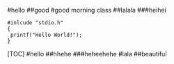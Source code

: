 
#hello
##good
#good morning class
##lalala
###heihei

```
#inlcude "stdio.h"
{
 printf("Hello World!");
}

```
[TOC]
#hello
##hhehe
###heheehehe
#lala
##beautiful
